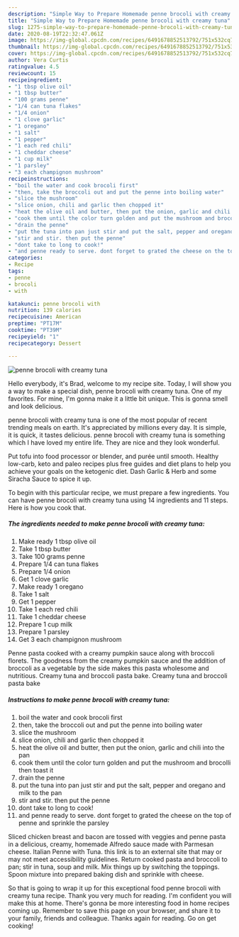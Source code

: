 ```yaml
---
description: "Simple Way to Prepare Homemade penne brocoli with creamy tuna"
title: "Simple Way to Prepare Homemade penne brocoli with creamy tuna"
slug: 1275-simple-way-to-prepare-homemade-penne-brocoli-with-creamy-tuna
date: 2020-08-19T22:32:47.061Z
image: https://img-global.cpcdn.com/recipes/6491678852513792/751x532cq70/penne-brocoli-with-creamy-tuna-recipe-main-photo.jpg
thumbnail: https://img-global.cpcdn.com/recipes/6491678852513792/751x532cq70/penne-brocoli-with-creamy-tuna-recipe-main-photo.jpg
cover: https://img-global.cpcdn.com/recipes/6491678852513792/751x532cq70/penne-brocoli-with-creamy-tuna-recipe-main-photo.jpg
author: Vera Curtis
ratingvalue: 4.5
reviewcount: 15
recipeingredient:
- "1 tbsp olive oil"
- "1 tbsp butter"
- "100 grams penne"
- "1/4 can tuna flakes"
- "1/4 onion"
- "1 clove garlic"
- "1 oregano"
- "1 salt"
- "1 pepper"
- "1 each red chili"
- "1 cheddar cheese"
- "1 cup milk"
- "1 parsley"
- "3 each champignon mushroom"
recipeinstructions:
- "boil the water and cook brocoli first"
- "then, take the broccoli out and put the penne into boiling water"
- "slice the mushroom"
- "slice onion, chili and garlic then chopped it"
- "heat the olive oil and butter, then put the onion, garlic and chili into the pan"
- "cook them until the color turn golden and put the mushroom and brocolli then toast it"
- "drain the penne"
- "put the tuna into pan just stir and put the salt, pepper and oregano and milk to the pan"
- "stir and stir. then put the penne"
- "dont take to long to cook!"
- "and penne ready to serve. dont forget to grated the cheese on the top of penne and sprinkle the parsley"
categories:
- Recipe
tags:
- penne
- brocoli
- with

katakunci: penne brocoli with 
nutrition: 139 calories
recipecuisine: American
preptime: "PT17M"
cooktime: "PT39M"
recipeyield: "1"
recipecategory: Dessert

---
```



![penne brocoli with creamy tuna](https://img-global.cpcdn.com/recipes/6491678852513792/751x532cq70/penne-brocoli-with-creamy-tuna-recipe-main-photo.jpg)

Hello everybody, it's Brad, welcome to my recipe site. Today, I will show you a way to make a special dish, penne brocoli with creamy tuna. One of my favorites. For mine, I'm gonna make it a little bit unique. This is gonna smell and look delicious.

penne brocoli with creamy tuna is one of the most popular of recent trending meals on earth. It's appreciated by millions every day. It is simple, it is quick, it tastes delicious. penne brocoli with creamy tuna is something which I have loved my entire life. They are nice and they look wonderful.

Put tofu into food processor or blender, and purée until smooth. Healthy low-carb, keto and paleo recipes plus free guides and diet plans to help you achieve your goals on the ketogenic diet. Dash Garlic &amp; Herb and some Siracha Sauce to spice it up.


To begin with this particular recipe, we must prepare a few ingredients. You can have penne brocoli with creamy tuna using 14 ingredients and 11 steps. Here is how you cook that.

<!--inarticleads1-->

##### The ingredients needed to make penne brocoli with creamy tuna:

1. Make ready 1 tbsp olive oil
1. Take 1 tbsp butter
1. Take 100 grams penne
1. Prepare 1/4 can tuna flakes
1. Prepare 1/4 onion
1. Get 1 clove garlic
1. Make ready 1 oregano
1. Take 1 salt
1. Get 1 pepper
1. Take 1 each red chili
1. Take 1 cheddar cheese
1. Prepare 1 cup milk
1. Prepare 1 parsley
1. Get 3 each champignon mushroom


Penne pasta cooked with a creamy pumpkin sauce along with broccoli florets. The goodness from the creamy pumpkin sauce and the addition of broccoli as a vegetable by the side makes this pasta wholesome and nutritious. Creamy tuna and broccoli pasta bake. Creamy tuna and broccoli pasta bake 

<!--inarticleads2-->

##### Instructions to make penne brocoli with creamy tuna:

1. boil the water and cook brocoli first
1. then, take the broccoli out and put the penne into boiling water
1. slice the mushroom
1. slice onion, chili and garlic then chopped it
1. heat the olive oil and butter, then put the onion, garlic and chili into the pan
1. cook them until the color turn golden and put the mushroom and brocolli then toast it
1. drain the penne
1. put the tuna into pan just stir and put the salt, pepper and oregano and milk to the pan
1. stir and stir. then put the penne
1. dont take to long to cook!
1. and penne ready to serve. dont forget to grated the cheese on the top of penne and sprinkle the parsley


Sliced chicken breast and bacon are tossed with veggies and penne pasta in a delicious, creamy, homemade Alfredo sauce made with Parmesan cheese. Italian Penne with Tuna. this link is to an external site that may or may not meet accessibility guidelines. Return cooked pasta and broccoli to pan; stir in tuna, soup and milk. Mix things up by switching the toppings. Spoon mixture into prepared baking dish and sprinkle with cheese. 

So that is going to wrap it up for this exceptional food penne brocoli with creamy tuna recipe. Thank you very much for reading. I'm confident you will make this at home. There's gonna be more interesting food in home recipes coming up. Remember to save this page on your browser, and share it to your family, friends and colleague. Thanks again for reading. Go on get cooking!
